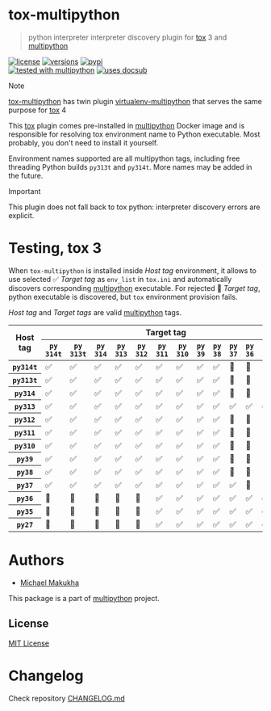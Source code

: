 # tox-multipython
> python interpreter interpreter discovery plugin for [tox](https://tox.wiki) 3 and [multipython](https://github.com/makukha/multipython)

[![license](https://img.shields.io/github/license/makukha/tox-multipython.svg)](https://github.com/makukha/tox-multipython/blob/main/LICENSE)
[![versions](https://img.shields.io/pypi/pyversions/tox-multipython.svg)](https://pypi.org/project/tox-multipython)
[![pypi](https://img.shields.io/pypi/v/tox-multipython.svg#v0.1.0)](https://pypi.python.org/pypi/tox-multipython)  
[![tested with multipython](https://img.shields.io/badge/tested_with-multipython-x)](https://github.com/makukha/multipython)
[![uses docsub](https://img.shields.io/badge/uses-docsub-royalblue)
](https://github.com/makukha/docsub)

> [!NOTE]
> [tox-multipython]() has twin plugin [virtualenv-multipython](https://github.com/makukha/virtualenv-multipython) that serves the same purpose for [tox](https://tox.wiki) 4

This [tox](https://tox.wiki) plugin comes pre-installed in [multipython](https://hub.docker.com/r/makukha/multipython) Docker image and is responsible for resolving tox environment name to Python executable. Most probably, you don't need to install it yourself.

Environment names supported are all multipython tags, including free threading Python builds `py313t` and `py314t`. More names may be added in the future.

> [!IMPORTANT]
> This plugin does not fall back to tox python: interpreter discovery errors are explicit.

# Testing, tox 3

When `tox-multipython` is installed inside *Host tag* environment, it allows to use selected ✅ *Target tag* as `env_list` in `tox.ini` and automatically discovers corresponding [multipython](https://hub.docker.com/r/makukha/multipython) executable. For rejected 🚫 *Target tag*, python executable is discovered, but `tox` environment provision fails.

*Host tag* and *Target tags* are valid [multipython](https://hub.docker.com/r/makukha/multipython) tags.

<table>
<thead>
<tr>
    <th rowspan="2">Host tag</th>
    <th colspan="13">Target tag</th>
</tr>
<tr>
    <th><code>py</code><br/><code>314t</code></th>
    <th><code>py</code><br/><code>313t</code></th>
    <th><code>py</code><br/><code>314</code></th>
    <th><code>py</code><br/><code>313</code></th>
    <th><code>py</code><br/><code>312</code></th>
    <th><code>py</code><br/><code>311</code></th>
    <th><code>py</code><br/><code>310</code></th>
    <th><code>py</code><br/><code>39</code></th>
    <th><code>py</code><br/><code>38</code></th>
    <th><code>py</code><br/><code>37</code></th>
    <th><code>py</code><br/><code>36</code></th>
    <th><code>py</code><br/><code>35</code></th>
    <th><code>py</code><br/><code>27</code></th>
</tr>
</thead>
<tbody>
<!-- docsub: begin -->
<!-- docsub: exec bash .dev/gen-tests-summary.sh -->
<tr><th><code>py314t</code></th> <td>✅</td> <td>✅</td> <td>✅</td> <td>✅</td> <td>✅</td> <td>✅</td> <td>✅</td> <td>✅</td> <td>✅</td> <td>🚫</td> <td>🚫</td> <td>🚫</td> <td>🚫</td></tr>
<tr><th><code>py313t</code></th> <td>✅</td> <td>✅</td> <td>✅</td> <td>✅</td> <td>✅</td> <td>✅</td> <td>✅</td> <td>✅</td> <td>✅</td> <td>🚫</td> <td>🚫</td> <td>🚫</td> <td>🚫</td></tr>
<tr><th><code>py314</code></th> <td>✅</td> <td>✅</td> <td>✅</td> <td>✅</td> <td>✅</td> <td>✅</td> <td>✅</td> <td>✅</td> <td>✅</td> <td>🚫</td> <td>🚫</td> <td>🚫</td> <td>🚫</td></tr>
<tr><th><code>py313</code></th> <td>✅</td> <td>✅</td> <td>✅</td> <td>✅</td> <td>✅</td> <td>✅</td> <td>✅</td> <td>✅</td> <td>✅</td> <td>✅</td> <td>✅</td> <td>✅</td> <td>✅</td></tr>
<tr><th><code>py312</code></th> <td>✅</td> <td>✅</td> <td>✅</td> <td>✅</td> <td>✅</td> <td>✅</td> <td>✅</td> <td>✅</td> <td>✅</td> <td>🚫</td> <td>🚫</td> <td>🚫</td> <td>🚫</td></tr>
<tr><th><code>py311</code></th> <td>✅</td> <td>✅</td> <td>✅</td> <td>✅</td> <td>✅</td> <td>✅</td> <td>✅</td> <td>✅</td> <td>✅</td> <td>🚫</td> <td>🚫</td> <td>🚫</td> <td>🚫</td></tr>
<tr><th><code>py310</code></th> <td>✅</td> <td>✅</td> <td>✅</td> <td>✅</td> <td>✅</td> <td>✅</td> <td>✅</td> <td>✅</td> <td>✅</td> <td>🚫</td> <td>🚫</td> <td>🚫</td> <td>🚫</td></tr>
<tr><th><code>py39</code></th> <td>✅</td> <td>✅</td> <td>✅</td> <td>✅</td> <td>✅</td> <td>✅</td> <td>✅</td> <td>✅</td> <td>✅</td> <td>🚫</td> <td>🚫</td> <td>🚫</td> <td>🚫</td></tr>
<tr><th><code>py38</code></th> <td>✅</td> <td>✅</td> <td>✅</td> <td>✅</td> <td>✅</td> <td>✅</td> <td>✅</td> <td>✅</td> <td>✅</td> <td>🚫</td> <td>🚫</td> <td>🚫</td> <td>🚫</td></tr>
<tr><th><code>py37</code></th> <td>✅</td> <td>✅</td> <td>✅</td> <td>✅</td> <td>✅</td> <td>✅</td> <td>✅</td> <td>✅</td> <td>✅</td> <td>✅</td> <td>🚫</td> <td>🚫</td> <td>🚫</td></tr>
<tr><th><code>py36</code></th> <td>🚫</td> <td>🚫</td> <td>🚫</td> <td>🚫</td> <td>🚫</td> <td>✅</td> <td>✅</td> <td>✅</td> <td>✅</td> <td>✅</td> <td>✅</td> <td>✅</td> <td>✅</td></tr>
<tr><th><code>py35</code></th> <td>🚫</td> <td>🚫</td> <td>🚫</td> <td>🚫</td> <td>🚫</td> <td>✅</td> <td>✅</td> <td>✅</td> <td>✅</td> <td>✅</td> <td>✅</td> <td>✅</td> <td>✅</td></tr>
<tr><th><code>py27</code></th> <td>🚫</td> <td>🚫</td> <td>🚫</td> <td>🚫</td> <td>🚫</td> <td>✅</td> <td>✅</td> <td>✅</td> <td>✅</td> <td>✅</td> <td>✅</td> <td>✅</td> <td>✅</td></tr>
<!-- docsub: end -->
</tbody>
</table>

# Authors

* [Michael Makukha](https://github.com/makukha)

This package is a part of [multipython](https://github.com/makukha/multipython) project.


## License

[MIT License](https://github.com/makukha/caseutil/blob/main/LICENSE)


# Changelog

Check repository [CHANGELOG.md](https://github.com/makukha/tox-multipython/tree/main/CHANGELOG.md)
